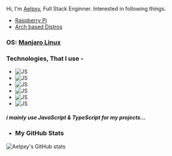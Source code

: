 Hi,
I'm
<a href="https://twitter.com/aelpxy">Aelpxy</a>, Full Stack Enginner.
Interested in following things.
<ul>
<li><a href="https://raspberrypi.org">Raspberry Pi</a></li>
<li><a href="https://archlinux.org/">Arch based Distros</a></li>
</ul>

### OS: <a href="https://manjaro.org/">Manjaro Linux</a>

### Technologies, That I use -

- ![JS](https://img.shields.io/badge/React-black?style=for-the-badge&logo=react)
- ![JS](https://img.shields.io/badge/Vue-black?style=for-the-badge&logo=vue.js)
- ![JS](https://img.shields.io/badge/Svelte-black?style=for-the-badge&logo=svelte)
- ![JS](https://img.shields.io/badge/Express-black?style=for-the-badge&logo=express)
- ![JS](https://img.shields.io/badge/Fastify-black?style=for-the-badge&logo=Fastify)
- ![JS](https://img.shields.io/badge/MongoDB-black?style=for-the-badge&logo=MongoDB)

##### i mainly use JavaScript & TypeScript for my projects...

- ### My GitHub Stats
![Aelpxy's GitHub stats](https://github-readme-stats.vercel.app/api?username=aelpxy&show_icons=true)
